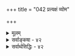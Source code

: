 +++
title = "042 प्रत्यक्षं व्योम"

+++
<details><summary>मूलम्</summary>

प्रत्यक्षं व्योम नीलं नभ इति हि मतिश्चक्षुषैवास्मदादेः कूपोऽसौ रन्ध्रमेतत्पतति खग इहेत्यादिधीश्चात्र मानम् ।  
आधारोऽत्रातपादिर्यदि भवति कथं तस्य चेहेति बोधस्तस्यांशैश्चेत् त्र्यणौ तच्छिथिलगति न च व्योमवागातपादौ ॥ ४२ ॥
</details>

<details><summary>सर्वाङ्कषा - ४२</summary>

T 

I 

एवं क्रमेणाहंकारिकाणां मध्ये सात्त्विकाहंकारिकाणामिन्द्रियाणां परीक्षानन्तरं तामसाहंकारिकस्य शब्दतन्मात्रस्य परीक्षायां प्रसक्तायामपि, तस्यातीन्द्रियत्वेन श्रुत्यैव सिद्धेः पूर्वमेव प्रतिपादितत्वात् (श्लो. 11) तत्राधिकविचाराभावात्, तदनन्तरप्राप्तमाकाशं परीचिक्षिषुः, प्रथमं तत्र प्रमाणमाह - प्रत्यक्षमित्यादिना । **व्योम** = आकाशंम् **प्रत्यक्षम्** = प्रत्यक्षविषयः इति प्रतिज्ञा । तत्र हेतु : - **हि** = यस्मात् नीलं नभः इति मतिः अस्मदादेः चक्षुषैव सिद्धा, अतः व्योम प्रत्यक्षम् इत्यन्वयः । अत्यन्तदूरवर्तिन्याकाशे 'नीलं नभः' इति प्रतीतिः भ्रान्तिः स्यात्, समीपस्थे आकाशे तथा प्रतीतेरभावादित्यत आहकूप इत्यादि । 'असौ कूपः ' इति अन्तरालदेशं निर्दिश्य वदन्ति । एवम् एतत् रन्ध्रम्' इति सूचीरन्धादौ व्यपदिशन्ति । किञ्च दूरे 'खगः इह **पतति'** = डयते इति प्रयुज्यते । अत्र सर्वत्र कूपरन्धेहपदानामाकाशमेवार्थः । इदं सर्वं चाक्षुषमेव, चक्षुरन्वयव्यतिरेकानुविधानात् । अतः - इत्यादिधीश्च **अत्र** = आकाशस्य चाक्षुषप्रत्यक्षत्वे **मानम्** =प्रमाणम् । ननु 'नीलं नभः' इति प्रतीत्या नीलरूपसिद्धावपि, कूपादौ नीलरूपस्याभानात् कथं कूपादीनां चाक्षुषत्वम्, रूपशून्यत्वादिति चेत्, समनन्तरश्लोके विचार्यते इदम् । सूर्यातपादेरेव तथा निर्देशः, तदन्वयव्यतिरेकानुविधानस्यापि सत्त्वादित्यनूद्य दूषयतिआधार इत्यादिना । **अन्न** = उक्तप्रतीतिषु आधार **:** = इहेत्यादिना निर्दिश्यमानः पदार्थः आतपादिः यदि, तर्हि तस्य **च** = तस्याप्यातपस्य 'इह' इति बोधः कथं **भवति** = 'इह सूर्यातपः' इत्यपि प्रतीतिर्दृश्यते । अत्र सूर्यातपस्याप्याधारतया निर्दिश्यमानः 'इह' इत्यत्रेदंपदार्थः कः ? न हि स्वस्य स्वाधारत्वसंभवः, एकस्यैवाधाराधेयभावासंभवात् । शङ्कते - **तस्य** = आतपस्य **अंशैः** = अवयवैः **चेत्** = इहेति निर्देश इति यदि, समाधत्ते - त्र्यणावित्यादि । **तत्** = एवं कथनंं त्र्यणौ **शिथिलगति** = क्षीणप्रक्रियं भवति । 'इह तन्तुषु पटो दृश्यते' इत्यादिव्यवहारात्, अवयविनः अवयवा एव मुख्याधारभूताः । अवयविनः अतिरिक्तत्वे अनतिरिक्तत्वे वा व्यवहारः समानः । अतः अवयविनाम् अवयवा एव मुख्याधाराः । देशस्तु दिगुपाधितया आधारतया व्यपदिश्यते, कालवत् । न च सिद्धान्ते दिशोऽतिरिक्ततयानङ्गीकारात् कथमिदमुच्यत इति वाच्यम्; अतिरिक्ताया दिशोऽनङ्गीकारेऽपि, यस्य तादृशव्यवहारनियामकत्वम्, 



[[88]]

[आकाशाप्रत्यक्षत्वनिरासः ] 

43. 

रूपस्पर्शोज्झितत्वात् न भवति गगनं दर्शनस्पर्शनार्हं 

घ्राणश्रोत्रे रसज्ञाऽप्यवगमयति न द्रव्यम्, अन्यत्त्वबाह्यम् । 

तस्य भूतलादिरूपोपाधिः भविष्यति । अधिकं तु तत्प्रकरणे वक्ष्यते । अतः सर्वाधारः काल इतिवत् दिगपि सर्वाधारा । भूतलादिदेशास्तु दिगुपाधिभूताः, कालस्य सूर्यपरिस्पन्दादिवत् । अतः 'इह आतपः' इत्यत्र आतपाधारतया आतपावयवा एव ' इह' इति निर्दिश्यन्त इति चेत्, आतपत्र्यणुकपर्यन्तमेवं वक्तुं शक्यम् । त्र्यणुकस्य तु आधारतया द्व्यणुको निर्देष्टव्यः । द्व्यणुके महत्त्वाभावेनाप्रत्यक्षत्वात् 'इह' इति निर्देशः न हि संभवति । अतः आतपः न 'इह' पदस्यार्थः । अभ्युपगम्येदमुक्तम् । वस्तुतस्तु - न च आतपादौ **व्योमवाक्** =आकाशब्दः युज्यते । न ह्यनयोः पदयोः पर्यायता कस्यापीष्टा । चक्षुरुन्मीलनसमनन्तरमेव पुरतः आकाशः दृश्यत एव सर्वस्यापि । कूपादिशब्दा अपि अन्तरालप्रदेशमेव वदन्ति । न च पृथिवीभागाभाव एव कूपपदार्थः, भावरूपतयैव सर्वैर्व्यवहारात् । आकाशस्याभावरूपता त्वनुपदं निरस्यते । अतः आकाशः प्रत्यक्षसिद्धः ॥ 

इदमत्र चिन्त्यम् - 'इह कूपो दृश्यते' 'इहाकाशे खगो डयते' इत्यादिव्यवहारे 'इह' शब्दस्यार्थः कः ? ' इह' इत्यस्य पुरोदेशोऽर्थः इति सर्वोऽपि जानाति । तर्हि पुरोदेशपदार्थः कः ? सिद्धान्ते आकाशपदार्थस्य सावयवत्वात्, आकाशावयवा एव 'इह' शब्दस्यार्थो वक्तव्यः । अन्तिमः ' इह' शब्दार्थः आकाशत्र्यणुको वक्तव्यः । ' इह आकाशत्र्यणुकः' इति कथने 'इह' शब्दार्थः कः ? अवयवधारायाः त्र्यणुके विश्रान्त्यङ्गीकारात्, त्र्यणुकस्यावयवाभावात् इहेति कस्य निर्देशः ? अत एतादृशा आक्षेपास्सर्वत्र समाः । इदं सर्वम् आचार्यवर्याणां वैभवप्रदर्शनमात्रपरं शिष्यबुद्धिश्रद्धादिदाढ्यर्थमिति मन्तव्यम् । अतः 'इह' इति सूर्यालोकावच्छिन्नः पुरोभाग एव कथ्यत इति स्वरसम् । अधिकं 64 श्लोके द्रष्टव्यम् ॥ ४२ ॥
</details>


<details><summary>सर्वार्थसिद्धिः - ४२</summary>

इन्द्रियचिन्तानन्तरं भूतचिन्ताप्राप्तौ प्रथममाकाशे चार्वाकैरपि संमन्तव्यं प्रमाणविशेषं पुरस्करोति - प्रत्यक्षमिति ॥ कथमित्यत्राह - नीलमिति । धूम्रादेरुपक्षणमेतत् । आरोपितं नभसि तलत्वादिवन्मलिनत्वादिकमिति चेत् - असावारोपश्चाक्षुषोऽन्यो वा ? आद्येऽधिष्ठानमपि चाक्षुषमेष्टव्यम्, अन्यथाऽतिप्रसङ्गात् । द्वितीयस्त्वसंभवी, निमीलिताक्षस्य तादृशारोपादृष्टेः । अत एव अनुमिते नभसि नैल्यारोप इत्यपि निरस्तम् । न च नीलं नभ इति धीरेव नास्ति विश्वविसंवादात् । नाप्यसावचाक्षुषः, अस्मदादिचक्षुर्व्यापारानुविधानात् । नभसि विततानां पार्थिवावयवानां कृष्णगुणमात्रं चक्षुषा गृह्यत इति चेन्न, नीलं नभ इति धर्मिपर्यन्तबुद्धेः, गुणिलिङ्गत्वाच्चात्र नीलादिशब्दनाम् ; एतेन नीलरूपस्मृतिप्रमोषोऽयमिति पक्षोऽपि निरस्तः । ननु नभसि स्वतो नैल्याभावात् पञ्चीकृतेऽप्यस्मिन्नैल्यस्य पार्थिवांशमात्रनिष्ठत्वात् तस्मिन्नेवांशे स्यादसौ चाक्षुषधीः । मैवम् ; तस्य नभश्शब्दार्थत्वायोगात् । नीलपटन्यायस्य चात्र ग्राह्यत्वात् बालातपसन्निधावरुणं नभ इत्यादिबुद्धेः । तत्राप्यरुणातपग्रहणमात्रमिति चेत् ; कस्तर्हि तत्र नभश्शब्दार्थः ? न ह्यनेकार्थोऽयं शब्दः, अनुवृत्तमनतिप्रसङ्गि च निमित्तं दुर्लभम्; पृथिव्यूर्ध्वत्वादेस्तथात्वाभावात् । चन्द्रिकादिविशेषानादरेण विरलावस्थितद्रव्यमात्रं नभ इति चेन्न ; वियति विरला चन्द्रिकेत्यादिपृथग्व्यपदेशात् । वैरल्यदर्शनमपि नभःप्रत्यक्षतामन्तरेण न घटते । तत्तन्मध्यप्रदेशानां तैस्तैरस्पृष्टता हि विरलता ; तथा च मध्यदेशभूतं नभः प्रत्यक्षम् ; परस्परासंयोगमात्रं वैरल्यमिति चेन्न ; भिन्नकालेषु गुणादिषु च विरलधीप्रसङ्गात् । वर्तमानानामासन्नदेशस्थानां द्रव्याणामसंयोगो विरलतेति चेन्न । चन्द्रिकादिष्वसंयुक्ततेजःकणानामासन्नदेशतया नभस एव ग्राह्यत्वात् । विरलविरलतरादिबुद्धौ असंयोगाविशेषे मध्यदेशाल्पत्वभूयस्त्वग्रहणमन्तरेण का गतिः ? दूरदूरतरादिस्थितिरिति चेत् तथाऽपि दूरासन्नदेशतया नभः प्रत्यक्षमेव । दिशस्तत्र देशत्वं स्यादिति चेत्, न, उपाध्यतिरेकिण्यामपि तस्यां प्रत्यक्षत्वस्य नभस्समानचर्चत्वात् । दीर्घेण ह्रस्वेन च स्पष्टुं योग्यत्वमेव दूरत्वमासन्नत्वं च । अतो नात्र प्रदेशबुद्ध्यपेक्षेति चेन्न ; तयोस्तत्तत्स्वरूपत्वेऽतिप्रसङ्गात् । अतिरेके तु देशविशेषस्थित्युपलम्भमन्तरेण तदसिद्धेः । अत्र चाक्षुषमेवोपलम्भान्तरमप्युदाहरति - कूपोऽसाविति । कूपरन्ध्रादयो हि तत्तद्देशविशेषतया सर्वलोकप्रत्यक्षसिद्धाः । आवरणाभावमात्रं तु निरसिष्यते । पत्रिणश्च पतनदेशतया नभः प्रत्यक्षयामः ; तत्र इहप्रत्ययस्यान्यथासिद्धिमाशङ्कते - आधार इति । इहेति प्रतीयमानत्वमात्रमिहाधारत्वम् । परिहरति - कथमिति । इह नभस्यातपादिरिति व्यतिरेकनिर्देशान्नातपादिरिहशब्दार्थः स्यादिति भावः । अत्रोदयनाद्युक्तमाशङ्कते - तस्यांशैरिति । आतपाद्यंशांस्तदाधारीकृत्येत्यर्थः । दूषयति - त्र्यणाविति । परैस्त्र्यणुकानाम-प्रत्यक्षद्व्यणुकाश्रितत्वस्वीकारादंशैरिह प्रतीतिनिर्वाहस्तत्र कुण्ठित इत्यर्थः । माभूत्स्वांशैः त्र्यणुकानामिहेति धीः, त्र्यणुकसमुदायमिहेति निर्दिश्य प्रत्येकं तदाधेयतयोपचर्यतामित्यत्र क्लिष्टगतौ लोकव्यवहारं प्रतिपक्षयति - न चेति । इह नभसि त्र्यणुकम्, इह व्योम्न्यातपः इत्यादिव्यवहारे त्र्यणुकतत्समुदायादिव्यतिरिक्ते कुत्रचिन्नभःपर्यायाणां प्रयोगः प्रसिद्धः । सर्वलोकप्रतीतिव्यवहारोल्लङ्घनं तु सर्वसंक्षोभकं साहसमिति भावः । चश्शङ्काद्योतकोऽवधारणार्थो वा ॥ ४२ ॥
</details>
